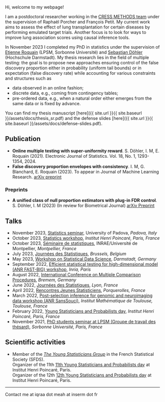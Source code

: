 Hi, welcome to my webpage!

I am a postdoctoral researcher working in the [CRESS METHODS team](https://cress-umr1153.fr/fr/teams/methods/) under the supervision of Raphaël Porcher and François Petit. My current work aims to assess the effect of lung transplantation for certain diseases by performing emulated target trials. Another focus is to look for ways to improve lung association scores using causal inference tools.

In November 2023 I completed my PhD in statistics under the supervision of [Etienne Roquain](https://etienneroquain-81.webself.net/) (LPSM, Sorbonne Université) and [Sebastian Döhler](https://fbmn.h-da.de/doehler-sebastian) (Hochschule Darmstadt). My thesis research lies in the field of multiple testing: the goal is to propose new approaches ensuring control of the false discovery proportion either in probability (uniform tail bounds) or in expectation (false discovery rate) while accounting for various constraints and structures such as
* data observed in an online fashion;
* discrete data, e.g., coming from contingency tables;
* pre-ordered data, e.g., when a natural order either emerges from the same data or is fixed by advance.

You can find my thesis manuscript [here]({{ site.url }}{{ site.baseurl }}/assets/docs/thesis_sr.pdf) and the defense slides [here]({{ site.url }}{{ site.baseurl }}/assets/docs/defense-slides.pdf).

## Publication
* __Online multiple testing with super-uniformity reward__. S. Döhler, I. M, E. Roquain  (2021). Electronic Journal of Statistics. Vol. 18, No. 1, 1293-1354, 2024.
* __False discovery proportion envelopes with consistency__. I. M, G. Blanchard, E. Roquain (2023). To appear in Journal of Machine Learning Research. [arXiv preprint](https://arxiv.org/abs/2306.07819)
### Preprints
* __A unified class of null proportion estimators with plug-in FDR control__. S. Döhler, I. M (2023) (In review for Biometrical Journal) [arXiv Preprint](https://arxiv.org/abs/2307.13557)


## Talks
* November 2023, [Statistics seminar](https://stat.unipd.it/ricerca/academic-year-20232024), University of Padova, *Padova, Italy*
* October 2023, [Statistics workshop](https://project.inria.fr/fastbig/stats-workshop-october-19th-2023/), *Institut Henri Poincaré, Paris, France*
* October 2023, [Séminaire de statistiques](https://imag.umontpellier.fr/?page_id=526&idseance=5320), INRAE/Université de Montpellier, *Montpellier, France*
* July 2023, [Journées des Statistiques](https://jds2023.sciencesconf.org/), *Brussels, Belgium*
* May 2023, [Workshop on Statistical Data Science](https://fbmn.h-da.de/dis/en/wsds), *Darmstadt, Germany*
* September 2022, [Efficient statistical testing for high-dimensional model (ANR FAST-BIG) workshop](https://project.inria.fr/fastbig/workshop-fast-big-30-septembre-2022/), *Inria, Paris*
* August 2022, [International Conference on Multiple Comparison Procedures](https://www.mcp-conference.org/), *Bremem, Germany*
* June 2022, [Journées des Statistiques](https://jds22.sciencesconf.org/), *Lyon, France*
* April 2022, [Rencontres Jeunes Statisticiens](https://rjs2022.sciencesconf.org/), *Porquerolles, France*
* March 2022, [Post-selection inference for genomic and neuroimaging data workshop (ANR SansSouci)](https://www.math.univ-toulouse.fr/~pneuvial/sanssouci.html), *Institut Mathématique de Toulouse, Toulouse, France*
* February 2022, [Young Statisticians and Probabilists day](https://www.sfds.asso.fr/fr/jeunes_statisticiens/manifestations/journees_ysp/563-archive_ysp/), *Institut Henri Poincaré, Paris, France*
* November 2021, [PhD students seminar at LPSM (Groupe de travail des thésard)](https://www.lpsm.paris/seminaires/gtt/index), *Sorbonne Université, Paris, France*

## Scientific activities
* Member of the *[The Young Statisticians Group](https://www.sfds.asso.fr/fr/jeunes_statisticiens/468-les_jeunes_statisticiens/)* in the French Statistical Society (SFDS).\
Organizer of the 11th [11th Young Statisticians and Probabilists day](https://www.sfds.asso.fr/fr/jeunes_statisticiens/manifestations/journees_ysp/563-archive_ysp/) at Institut Henri Poincaré, Paris.\
Organizer of the 12th [12th Young Statisticians and Probabilists day](https://www.sfds.asso.fr/fr/jeunes_statisticiens/manifestations/journees_ysp/564-accueil_ysp/) at Institut Henri Poincaré, Paris.

---
Contact me at iqraa dot meah at inserm dot fr
